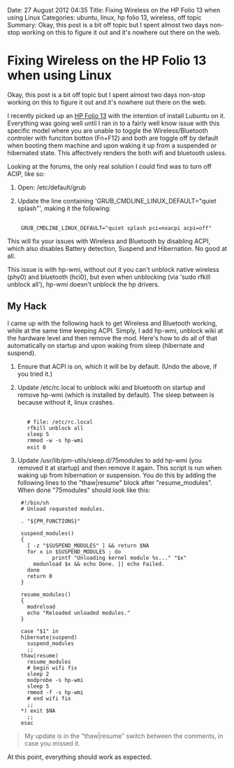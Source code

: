 Date: 27 August 2012 04:35
Title: Fixing Wireless on the HP Folio 13 when using Linux
Categories: ubuntu, linux, hp folio 13, wireless, off topic
Summary: Okay, this post is a bit off topic but I spent almost two days non-stop working on this to figure it out and it's nowhere out there on the web.


# Fixing Wireless on the HP Folio 13 when using Linux

Okay, this post is a bit off topic but I spent almost two days non-stop working on this to figure it out and it's nowhere out there on the web.

I recently picked up an [HP Folio 13](http://www.hp.com/united-states/campaigns/folio13/index.html) with the intention of install Lubuntu on it. Everything was going well until I ran in to a fairly well know issue with this specific model where you are unable to toggle the Wireless/Bluetooth controler with funciton botton (Fn+F12) and both are toggle off by default when booting them machine and upon waking it up from a suspended or hibernated state. This affectively renders the both wifi and bluetooth usless.

Looking at the forums, the only real solution I could find was to turn off ACIP, like so:

1. Open: /etc/default/grub
1. Update the line containing 'GRUB_CMDLINE_LINUX_DEFAULT="quiet splash"', making it the following:

    <pre>
    <code>
    GRUB_CMDLINE_LINUX_DEFAULT="quiet splash pci=noacpi acpi=off"</code></pre>

This will fix your issues with Wireless and Bluetooth by disabling ACPI, which also disables Battery detection, Suspend and Hibernation. No good at all.

This issue is with hp-wmi, without out it you can't unblock native wireless (phy0) and bluetooth (hci0), but even when unblocking (via 'sudo rfkill unblock all'), hp-wmi doesn't unblock the hp drivers.

## My Hack

I came up with the following hack to get Wireless and Bluetooth working, while at the same time keeping ACPI. Simply, I add hp-wmi, unblock wiki at the hardware level and then remove the mod. Here's how to do all of that automatically on startup and upon waking from sleep (hibernate and suspend).

1. Ensure that ACPI is on, which it will be by default. (Undo the above, if you tried it.)

2. Update /etc/rc.local to unblock wiki and bluetooth on startup and remove hp-wmi (which is installed by default). The sleep between is because without it, linux crashes.

      <pre>
      <code>
      # file: /etc/rc.local
      rfkill unblock all
      sleep 5
      rmmod -w -s hp-wmi
      exit 0 </code> </pre>
        
3. Update /usr/lib/pm-utils/sleep.d/75modules to add hp-wmi (you removed it at startup) and then remove it again. This script is run when waking up from hibernation or suspension. You do this by adding the following lines to the "thaw|resume" block after "resume\_modules". When done "75modules" should look like this:


        #!/bin/sh
        # Unload requested modules.

        . "${PM_FUNCTIONS}"

        suspend_modules()
        {
          [ -z "$SUSPEND_MODULES" ] && return $NA
          for x in $SUSPEND_MODULES ; do
                  printf "Unloading kernel module %s..." "$x"
            modunload $x && echo Done. || echo Failed.
          done
          return 0
        }

        resume_modules()
        {
          modreload
          echo "Reloaded unloaded modules."
        }

        case "$1" in
        hibernate|suspend)
          suspend_modules
          ;;
        thaw|resume)
          resume_modules
          # begin wifi fix
          sleep 2
          modprobe -s hp-wmi
          sleep 5
          rmmod -f -s hp-wmi
          # end wifi fix
          ;;
        *) exit $NA
          ;;
        esac

> My update is in the "thaw|resume" switch between the comments, in case you missed it. 

At this point, everything should work as expected. 
